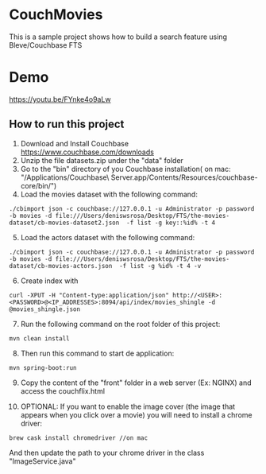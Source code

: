# CouchMovies

This is a sample project shows how to build a search feature using Bleve/Couchbase FTS

# Demo
https://youtu.be/FYnke4o9aLw

## How to run this project

1) Download and Install Couchbase https://www.couchbase.com/downloads
2) Unzip the file datasets.zip under the "data" folder
3) Go to the "bin" directory of you Couchbase installation( on mac: "/Applications/Couchbase\ Server.app/Contents/Resources/couchbase-core/bin/")
4) Load the movies dataset with the following command:
```
./cbimport json -c couchbase://127.0.0.1 -u Administrator -p password -b movies -d file:///Users/deniswsrosa/Desktop/FTS/the-movies-dataset/cb-movies-dataset2.json  -f list -g key::%id% -t 4
```

5) Load the actors dataset with the following command:
```
./cbimport json -c couchbase://127.0.0.1 -u Administrator -p password -b movies -d file:///Users/deniswsrosa/Desktop/FTS/the-movies-dataset/cb-movies-actors.json  -f list -g %id% -t 4 -v
```
6) Create index with
```
curl -XPUT -H "Content-type:application/json" http://<USER>:<PASSWORD>@<IP_ADDRESSES>:8094/api/index/movies_shingle -d @movies_shingle.json
```

7) Run the following command on the root folder of this project:
```
mvn clean install
```

8) Then run this command to start de application:
```
mvn spring-boot:run
```

9) Copy the content of the "front" folder in a web server (Ex: NGINX) and access the couchflix.html

10) OPTIONAL: If you want to enable the image cover (the image that appears when you click over a movie) you will need to install a chrome driver:
```
brew cask install chromedriver //on mac
```

And then update the path to your chrome driver in the class "ImageService.java"
